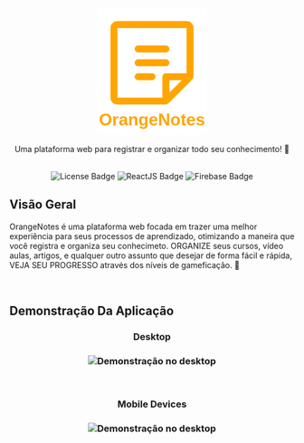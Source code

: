 <div align="center">
  <br>
  <img src="src/assets/Logo.png" alt="Logo" height="225" width="">
  <p align="center">Uma plataforma web para registrar e organizar todo seu conhecimento! 🚀</p>
  <br>
</div>

<div align="center">
  <img src="https://img.shields.io/badge/license-MIT-%23ffa500?style=for-the-badge" alt="License Badge">
  <img src="https://img.shields.io/badge/make%20with-ReactJS-%23ffa500?style=for-the-badge&logo=react" alt="ReactJS Badge">
  <img src="https://img.shields.io/badge/make%20with-Firebase-%23ffa500?style=for-the-badge&logo=firebase" alt="Firebase Badge">
</div>

<div>
  <h2>Visão Geral</h2>
  <p>OrangeNotes é uma plataforma web focada em trazer uma melhor experiência para seus processos de aprendizado, otimizando a maneira que você registra e organiza seu conhecimeto. ORGANIZE seus cursos, vídeo aulas, artigos, e qualquer outro assunto que desejar de forma fácil e rápida, VEJA SEU PROGRESSO através dos níveis de gameficação. 🚀 </p>
</div>
</br>

<div>
  <h2>Demonstração Da Aplicação</h2>
  <div align="center">
    <h3>Desktop<h3>
    <img src="src/assets/demo.gif" alt="Demonstração no desktop" height="" width="">
  </div>
  
  </br>
  
   <div align="center">
    <h3>Mobile Devices<h3>
    <img src="src/assets/mobile-demo.gif" alt="Demonstração no desktop" height="" width="">
  </div>
</div>


